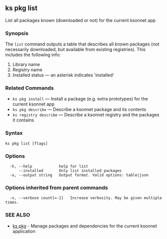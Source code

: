 ## ks pkg list

List all packages known (downloaded or not) for the current ksonnet app

### Synopsis


The `list` command outputs a table that describes all *known* packages (not
necessarily downloaded, but available from existing registries). This includes
the following info:

1. Library name
2. Registry name
3. Installed status — an asterisk indicates 'installed'

### Related Commands

* `ks pkg install` — Install a package (e.g. extra prototypes) for the current ksonnet app
* `ks pkg describe` — Describe a ksonnet package and its contents
* `ks registry describe` — Describe a ksonnet registry and the packages it contains

### Syntax


```
ks pkg list [flags]
```

### Options

```
  -h, --help            help for list
      --installed       Only list installed packages
  -o, --output string   Output format. Valid options: table|json
```

### Options inherited from parent commands

```
  -v, --verbose count[=-1]   Increase verbosity. May be given multiple times.
```

### SEE ALSO

* [ks pkg](ks_pkg.md)	 - Manage packages and dependencies for the current ksonnet application

